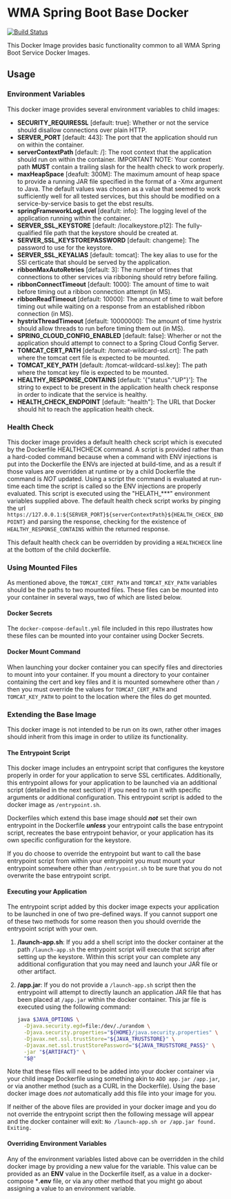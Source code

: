 # WMA Spring Boot Base Docker

[![Build Status](https://travis-ci.org/USGS-CIDA/docker-wma-spring-boot-base.svg?branch=master)](https://travis-ci.org/USGS-CIDA/docker-wma-spring-boot-base)

This Docker Image provides basic functionality common to all WMA Spring Boot Service Docker Images.

## Usage
### Environment Variables
This docker image provides several environment variables to child images:
 - **SECURITY_REQUIRESSL** [default: true]: Whether or not the service should disallow connections over plain HTTP.
 - **SERVER_PORT** [default: 443]: The port that the application should run on within the container.
 - **serverContextPath** [default: /]: The root context that the application should run on within the container. IMPORTANT NOTE: Your context path **MUST** contain a trailing slash for the health check to work properly.
 - **maxHeapSpace** [deafult: 300M]: The maximum amount of heap space to provide a running JAR file specified in the format of a -Xmx argument to Java. The default values was chosen as a value that seemed to work sufficiently well for all tested services, but this should be modified on a service-by-service basis to get the ebst results.
 - **springFrameworkLogLevel** [deafult: info]: The logging level of the application running within the container.
 - **SERVER_SSL_KEYSTORE** [default: /localkeystore.p12]: The fully-qualified file path that the keystore should be created at.
 - **SERVER_SSL_KEYSTOREPASSWORD** [default: changeme]: The password to use for the keystore.
 - **SERVER_SSL_KEYALIAS** [default: tomcat]: The key alias to use for the SSl certicate that should be served by the application.
 - **ribbonMaxAutoRetries** [default: 3]: The number of times that connections to other services via ribboning should retry before failing.
 - **ribbonConnectTimeout** [default: 1000]: The amount of time to wait before timing out a ribbon connection attempt (in MS).
 - **ribbonReadTimeout** [default: 10000]: The amount of time to wait before timing out while waiting on a response from an established ribbon connection (in MS).
 - **hystrixThreadTimeout** [default: 10000000]: The amount of time hystrix should allow threads to run before timing them out (in MS).
 - **SPRING_CLOUD_CONFIG_ENABLED** [default: false]: Wherher or not the application should attempt to connect to a Spring Cloud Config Server.
 - **TOMCAT_CERT_PATH** [default: /tomcat-wildcard-ssl.crt]: The path where the tomcat cert file is expected to be mounted.
 - **TOMCAT_KEY_PATH** [default: /tomcat-wildcard-ssl.key]: The path where the tomcat key file is expected to be mounted.
 - **HEALTHY_RESPONSE_CONTAINS** [default: '{"status":"UP"}']: The string to expect to be present in the application health check response in order to indicate that the service is healthy.
 - **HEALTH_CHECK_ENDPOINT** [default: "health"]: The URL that Docker should hit to reach the application health check.

### Health Check
This docker image provides a default health check script which is executed by the Dockerfile HEALTHCHECK command. A script is provided rather than a hard-coded command because when a command with ENV injections is put into the Dockerfile the ENVs are injected at build-time, and as a result if those values are overridden at runtime or by a child Dockerfile the command is *NOT* updated. Using a script the command is evaluated at run-time each time the script is called so the ENV injections are properly evaluated. This script is executed using the "HELATH_***" environment variables supplied above. The default health check script works by pinging the url `https://127.0.0.1:${SERVER_PORT}${serverContextPath}${HEALTH_CHECK_ENDPOINT}` and parsing the response, checking for the existence of `HEALTHY_RESPONSE_CONTAINS` within the returned response.

This default health check can be overridden by providing a `HEALTHCHECK` line at the bottom of the child dockerfile.

### Using Mounted Files
As mentioned above, the `TOMCAT_CERT_PATH` and `TOMCAT_KEY_PATH` variables should be the paths to two mounted files. These files can be mounted into your container in several ways, two of which are listed below.

#### Docker Secrets
The `docker-compose-default.yml` file included in this repo illustrates how these files can be mounted into your container using Docker Secrets.

#### Docker Mount Command
When launching your docker container you can specify files and directories to mount into your container. If you mount a directory to your container containing the cert and key files and it is mounted somewhere other than `/` then you must override the values for `TOMCAT_CERT_PATH` and `TOMCAT_KEY_PATH` to point to the location where the files do get mounted.

### Extending the Base Image
This docker image is not intended to be run on its own, rather other images should inherit from this image in order to utilize its functionality. 

#### The Entrypoint Script
This docker image includes an entrypoint script that configures the keystore properly in order for your application to serve SSL certificates. Additionally, this entrypoint allows for your application to be launched via an additional script (detailed in the next section) if you need to run it with specific arguments or additional configuration. This entrypoint script is added to the docker image as `/entrypoint.sh`. 

Dockerfiles which extend this base image should _**not**_ set their own entrypoint in the Dockerfile _**unless**_ your entrypoint calls the base entrypoint script, recreates the base entrypoint behavior, or your application has its own specific configuration for the keystore. 

If you do choose to override the entrypoint but want to call the base entrypoint script from within your entrypoint you must mount your entrypoint somewhere other than `/entrypoint.sh` to be sure that you do not overwrite the base entrypoint script.

#### Executing your Application
The entrypoint script added by this docker image expects your application to be launched in one of two pre-defined ways. If you cannot support one of these two methods for some reason then you should override the entrypoint script with your own.

1. **/launch-app.sh**: If you add a shell script into the docker container at the path `/launch-app.sh` the entrypoint script will execute that script after setting up the keystore. Within this script your can complete any additional configuration that you may need and launch your JAR file or other artifact.

2. **/app.jar**: If you do not provide a `/launch-app.sh` script then the entrypoint will attempt to directly launch an application JAR file that has been placed at `/app.jar` within the docker container. This jar file is executed using the following command:

    ```bash
    java $JAVA_OPTIONS \
      -Djava.security.egd=file:/dev/./urandom \
      -Djava.security.properties="${HOME}/java.security.properties" \
      -Djavax.net.ssl.trustStore="${JAVA_TRUSTSTORE}" \
      -Djavax.net.ssl.trustStorePassword="${JAVA_TRUSTSTORE_PASS}" \
      -jar "${ARTIFACT}" \
      "$@"
    ```

Note that these files will need to be added into your docker container via your child image Dockerfile using something akin to `ADD app.jar /app.jar`, or via another method (such as a CURL in the Dockerfile). Using the base docker image does _not_ automatically add this file into your image for you.

If neither of the above files are provided in your docker image and you do not override the entrypoint script then the following message will appear and the docker container will exit: `No /launch-app.sh or /app.jar found. Exiting.`

#### Overriding Environment Variables
Any of the environment variables listed above can be overridden in the child docker image by providing a new value for the variable. This value can be provided as an **ENV** value in the Dockerfile itself, as a value in a docker-compose ***.env** file, or via any other method that you might go about assigning a value to an environment variable.
